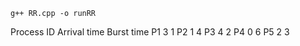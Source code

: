 ```
g++ RR.cpp -o runRR 
```

Process ID  Arrival time    Burst time
P1  3   1
P2  1   4
P3  4   2
P4  0   6
P5  2   3